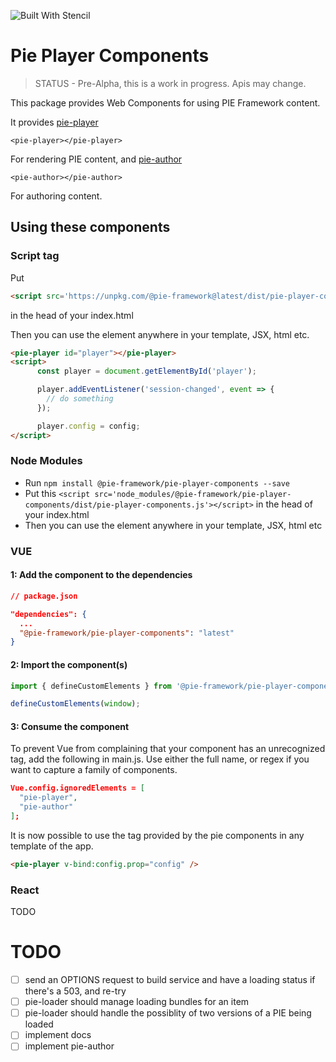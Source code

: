 ![Built With Stencil](https://img.shields.io/badge/-Built%20With%20Stencil-16161d.svg?logo=data%3Aimage%2Fsvg%2Bxml%3Bbase64%2CPD94bWwgdmVyc2lvbj0iMS4wIiBlbmNvZGluZz0idXRmLTgiPz4KPCEtLSBHZW5lcmF0b3I6IEFkb2JlIElsbHVzdHJhdG9yIDE5LjIuMSwgU1ZHIEV4cG9ydCBQbHVnLUluIC4gU1ZHIFZlcnNpb246IDYuMDAgQnVpbGQgMCkgIC0tPgo8c3ZnIHZlcnNpb249IjEuMSIgaWQ9IkxheWVyXzEiIHhtbG5zPSJodHRwOi8vd3d3LnczLm9yZy8yMDAwL3N2ZyIgeG1sbnM6eGxpbms9Imh0dHA6Ly93d3cudzMub3JnLzE5OTkveGxpbmsiIHg9IjBweCIgeT0iMHB4IgoJIHZpZXdCb3g9IjAgMCA1MTIgNTEyIiBzdHlsZT0iZW5hYmxlLWJhY2tncm91bmQ6bmV3IDAgMCA1MTIgNTEyOyIgeG1sOnNwYWNlPSJwcmVzZXJ2ZSI%2BCjxzdHlsZSB0eXBlPSJ0ZXh0L2NzcyI%2BCgkuc3Qwe2ZpbGw6I0ZGRkZGRjt9Cjwvc3R5bGU%2BCjxwYXRoIGNsYXNzPSJzdDAiIGQ9Ik00MjQuNywzNzMuOWMwLDM3LjYtNTUuMSw2OC42LTkyLjcsNjguNkgxODAuNGMtMzcuOSwwLTkyLjctMzAuNy05Mi43LTY4LjZ2LTMuNmgzMzYuOVYzNzMuOXoiLz4KPHBhdGggY2xhc3M9InN0MCIgZD0iTTQyNC43LDI5Mi4xSDE4MC40Yy0zNy42LDAtOTIuNy0zMS05Mi43LTY4LjZ2LTMuNkgzMzJjMzcuNiwwLDkyLjcsMzEsOTIuNyw2OC42VjI5Mi4xeiIvPgo8cGF0aCBjbGFzcz0ic3QwIiBkPSJNNDI0LjcsMTQxLjdIODcuN3YtMy42YzAtMzcuNiw1NC44LTY4LjYsOTIuNy02OC42SDMzMmMzNy45LDAsOTIuNywzMC43LDkyLjcsNjguNlYxNDEuN3oiLz4KPC9zdmc%2BCg%3D%3D&colorA=16161d&style=flat-square)

# Pie Player Components

> STATUS - Pre-Alpha, this is a work in progress. Apis may  change.

This package provides Web Components for using PIE Framework content.

It provides [pie-player](src/components/pie-player/readme.md)

`<pie-player></pie-player>`

For rendering PIE content, and [pie-author](src/components/pie-player/readme.md)


`<pie-author></pie-author>`

For authoring content.

## Using these components

### Script tag


Put  

```html
<script src='https://unpkg.com/@pie-framework@latest/dist/pie-player-components.js'></script>
``` 

in the head of your index.html

Then you can use the element anywhere in your template, JSX, html etc.

```html
<pie-player id="player"></pie-player>
<script>
      const player = document.getElementById('player');

      player.addEventListener('session-changed', event => {
        // do something
      });

      player.config = config;
</script>
```

### Node Modules
- Run `npm install @pie-framework/pie-player-components --save`
- Put this `<script src='node_modules/@pie-framework/pie-player-components/dist/pie-player-components.js'></script>` in the head of your index.html
- Then you can use the element anywhere in your template, JSX, html etc

### VUE


#### 1: Add the component to the dependencies

```json
// package.json

"dependencies": {
  ...
  "@pie-framework/pie-player-components": "latest"
}
```

#### 2: Import the component(s)

```javascript
import { defineCustomElements } from '@pie-framework/pie-player-components/dist/loader';

defineCustomElements(window);
```

#### 3: Consume the component

To prevent Vue from complaining that your component has an unrecognized tag, add the following in main.js. Use either the full name, or regex if you want to capture a family of components.

```json
Vue.config.ignoredElements = [
  "pie-player",
  "pie-author"
];
```

It is now possible to use the tag provided by the pie components in any template of the app.

```html
<pie-player v-bind:config.prop="config" />
```


### React

TODO



# TODO

- [ ] send an OPTIONS request to build service and have a loading status if there's a 503, and re-try
- [ ] pie-loader should manage loading bundles for an item
- [ ] pie-loader should handle the possiblity of two versions of a PIE being loaded
- [ ] implement docs 
- [ ] implement pie-author